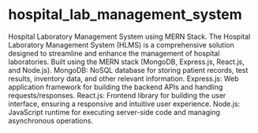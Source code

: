# hospital_lab_management_system
Hospital Laboratory Management System using MERN Stack.
The Hospital Laboratory Management System (HLMS) is a comprehensive solution designed to streamline and enhance the management of hospital laboratories. Built using the MERN stack (MongoDB, Express.js, React.js, and Node.js).
MongoDB: NoSQL database for storing patient records, test results, inventory data, and other relevant information.
Express.js: Web application framework for building the backend APIs and handling requests/responses.
React.js: Frontend library for building the user interface, ensuring a responsive and intuitive user experience.
Node.js: JavaScript runtime for executing server-side code and managing asynchronous operations.
